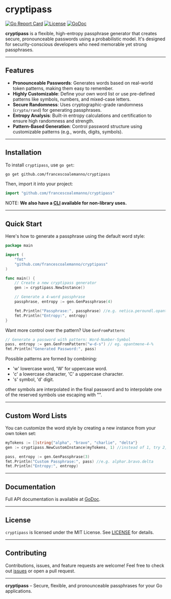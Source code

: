 # cryptipass

[![Go Report Card](https://goreportcard.com/badge/github.com/francescoalemanno/cryptipass)](https://goreportcard.com/report/github.com/francescoalemanno/cryptipass)
[![License](https://img.shields.io/badge/license-MIT-blue.svg)](https://opensource.org/licenses/MIT)
[![GoDoc](https://godoc.org/github.com/francescoalemanno/cryptipass?status.svg)](https://pkg.go.dev/github.com/francescoalemanno/cryptipass)

**cryptipass** is a flexible, high-entropy passphrase generator that creates secure, pronounceable passwords using a probabilistic model. It's designed for security-conscious developers who need memorable yet strong passphrases.

---

## Features

- **Pronounceable Passwords**: Generates words based on real-world token patterns, making them easy to remember.
- **Highly Customizable**: Define your own word list or use pre-defined patterns like symbols, numbers, and mixed-case letters.
- **Secure Randomness**: Uses cryptographic-grade randomness (`crypto/rand`) for generating passphrases.
- **Entropy Analysis**: Built-in entropy calculations and certification to ensure high randomness and strength.
- **Pattern-Based Generation**: Control password structure using customizable patterns (e.g., words, digits, symbols).
  
---

## Installation

To install `cryptipass`, use `go get`:

```bash
go get github.com/francescoalemanno/cryptipass
```

Then, import it into your project:

```go
import "github.com/francescoalemanno/cryptipass"
```

NOTE: **We also have a [CLI](cmd/genpw) available for non-library uses.**

---

## Quick Start

Here's how to generate a passphrase using the default word style:

```go
package main

import (
	"fmt"
	"github.com/francescoalemanno/cryptipass"
)

func main() {
	// Create a new cryptipass generator
	gen := cryptipass.NewInstance()

	// Generate a 4-word passphrase
	passphrase, entropy := gen.GenPassphrase(4) 

	fmt.Println("Passphrase:", passphrase) //e.g. netica.peroundl.opantmene.symnals
	fmt.Println("Entropy:", entropy)
}
```

Want more control over the pattern? Use `GenFromPattern`:

```go
// Generate a password with pattern: Word-Number-Symbol
pass, entropy := gen.GenFromPattern("w-d-s") // eg. opantmene-4-%
fmt.Println("Generated Password:", pass)
```

Possible patterns are formed by combining:
- 'w' lowercase word, 'W' for uppercase word.
- 'c' a lowercase character, 'C' a uppercase character.
- 's' symbol, 'd' digit.
  
other symbols are interpolated in the final password and to interpolate one of the reserved symbols use escaping with "\".

---

## Custom Word Lists

You can customize the word style by creating a new instance from your own token set:

```go
myTokens := []string{"alpha", "bravo", "charlie", "delta"}
gen := cryptipass.NewCustomInstance(myTokens, 1) //instead of 1, try 2,3,4 to see the tradeoff between fidelity to the wordlist and entropy gain.

pass, entropy := gen.GenPassphrase(3)
fmt.Println("Custom Passphrase:", pass) //e.g. alphar.bravo.delta
fmt.Println("Entropy:", entropy)
```

---

## Documentation

Full API documentation is available at [GoDoc](https://pkg.go.dev/github.com/francescoalemanno/cryptipass).

---

## License

`cryptipass` is licensed under the MIT License. See [LICENSE](LICENSE) for details.

---

## Contributing

Contributions, issues, and feature requests are welcome! Feel free to check out [issues](https://github.com/francescoalemanno/cryptipass/issues) or open a pull request.

---

**cryptipass** – Secure, flexible, and pronounceable passphrases for your Go applications.

